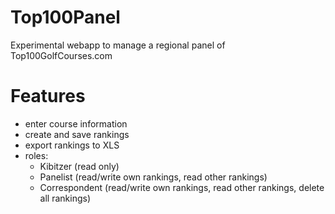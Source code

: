 Top100Panel
===========

Experimental webapp to manage a regional panel of Top100GolfCourses.com

Features
========
- enter course information
- create and save rankings
- export rankings to XLS
- roles:
  - Kibitzer (read only)
  - Panelist (read/write own rankings, read other rankings)
  - Correspondent (read/write own rankings, read other rankings, delete all rankings)
